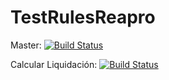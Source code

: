 
# TestRulesReapro

Master: [![Build Status](https://travis-ci.org/rcronald/TestRulesReapro.svg?branch=master)](https://travis-ci.org/rcronald/TestRulesReapro)

Calcular Liquidación: [![Build Status](https://travis-ci.org/rcronald/TestRulesReapro.svg?branch=calcularliquidacion)](https://travis-ci.org/rcronald/TestRulesReapro)


